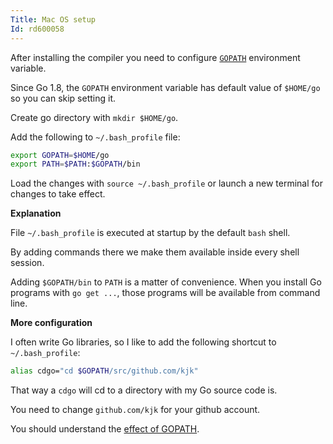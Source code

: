 ```yaml
---
Title: Mac OS setup
Id: rd600058
---
```

After installing the compiler you need to configure [`GOPATH`](a-14406) environment variable.

Since Go 1.8, the `GOPATH` environment variable has default value of `$HOME/go` so you can skip setting it.

Create go directory with `mkdir $HOME/go`.

Add the following to `~/.bash_profile` file:

```bash
export GOPATH=$HOME/go
export PATH=$PATH:$GOPATH/bin
```

Load the changes with `source ~/.bash_profile` or launch a new terminal for changes to take effect.

**Explanation**

File `~/.bash_profile` is executed at startup by the default `bash` shell.

By adding commands there we make them available inside every shell session.

Adding `$GOPATH/bin` to `PATH` is a matter of convenience. When you install Go programs with `go get ...`, those programs will be available from command line.

**More configuration**

I often write Go libraries, so I like to add the following shortcut to `~/.bash_profile`:

```bash
alias cdgo="cd $GOPATH/src/github.com/kjk"
```

That way a `cdgo` will cd to a directory with my Go source code is.

You need to change `github.com/kjk` for your github account.

You should understand the [effect of GOPATH](a-14406).